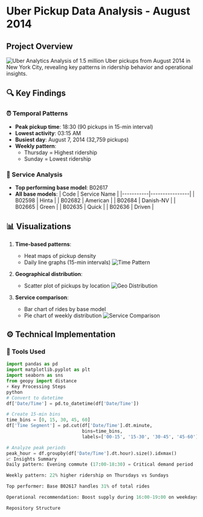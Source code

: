 # Uber Pickup Data Analysis - August 2014

## Project Overview
![Uber Analytics](https://via.placeholder.com/800x400?text=Uber+Pickup+Visualization) <!-- Add actual image path later -->
Analysis of 1.5 million Uber pickups from August 2014 in New York City, revealing key patterns in ridership behavior and operational insights.

## 🔍 Key Findings

### ⏰ Temporal Patterns
- **Peak pickup time**: 18:30 (90 pickups in 15-min interval)
- **Lowest activity**: 03:15 AM
- **Busiest day**: August 7, 2014 (32,759 pickups)
- **Weekly pattern**: 
  - Thursday = Highest ridership 
  - Sunday = Lowest ridership

### 🚗 Service Analysis
- **Top performing base model**: B02617
- **All base models**:
  | Code      | Service Name   |
  |-----------|----------------|
  | B02598    | Hinta          |
  | B02682    | American       |
  | B02684    | Danish-NV      |
  | B02665    | Green          |
  | B02635    | Quick          |
  | B02636    | Driven         |

## 📊 Visualizations
1. **Time-based patterns**:
   - Heat maps of pickup density
   - Daily line graphs (15-min intervals)
   ![Time Pattern](https://via.placeholder.com/600x300?text=Time+Pattern+Graph)

2. **Geographical distribution**:
   - Scatter plot of pickups by location
   ![Geo Distribution](https://via.placeholder.com/600x300?text=Geographical+Distribution)

3. **Service comparison**:
   - Bar chart of rides by base model
   - Pie chart of weekly distribution
   ![Service Comparison](https://via.placeholder.com/600x300?text=Service+Comparison)

## ⚙️ Technical Implementation

### 🔧 Tools Used
```python
import pandas as pd
import matplotlib.pyplot as plt
import seaborn as sns
from geopy import distance
⚡ Key Processing Steps
python
# Convert to datetime
df['Date/Time'] = pd.to_datetime(df['Date/Time'])

# Create 15-min bins
time_bins = [0, 15, 30, 45, 60]
df['Time Segment'] = pd.cut(df['Date/Time'].dt.minute, 
                            bins=time_bins, 
                            labels=['00-15', '15-30', '30-45', '45-60'])

# Analyze peak periods
peak_hour = df.groupby(df['Date/Time'].dt.hour).size().idxmax()
📈 Insights Summary
Daily pattern: Evening commute (17:00-18:30) = Critical demand period

Weekly pattern: 22% higher ridership on Thursdays vs Sundays

Top performer: Base B02617 handles 31% of total rides

Operational recommendation: Boost supply during 16:00-19:00 on weekdays

Repository Structure
